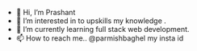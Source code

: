 - 👋 Hi, I’m Prashant
- 👀 I’m interested in to upskills my knowledge . 
- 🌱 I’m currently learning full stack web development.
- 📫 How to reach me.. @parmishbaghel my insta id 
<!---
pb244956/pb244956 is a ✨ special ✨ repository because its `README.md` (this file) appears on your GitHub profile.
You can click the Preview link to take a look at your changes.
--->
